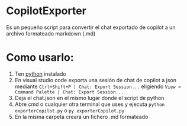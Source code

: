 # CopilotExporter
Es un pequeño script para convertir el chat exportado de copilot a un archivo formateado markdown (.md)

# Como usarlo:
1. Ten [python](https://www.python.org/downloads/) instalado 
2. En visual studio code exporta una sesión de chat de copilot a json mediante `Ctrl+Shift+P | Chat: Export Session...` eligiendo  `View > Command Palette | Chat: Export Session...`
3. Deja el chat.json en el mismo lugar donde el script de python
4. Abre cmd o cualquier otra terminal que uses y ejecuta  `python exporterCopilot.py` o `py exporterCopilot.py`
5. En la misma carpeta creará un fichero .md formateado 